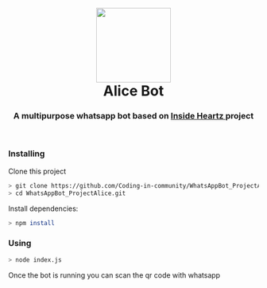 <h1 align="center">
  <br>
      <a href="https://github.com/fdciabdul/InsideHeartz-WhatsApp-Bot"><img src="https://www.dropbox.com/s/9h3gdgq2ud2q114/circle-cropped.png?raw=1" width="150" height=150"></a>
  <br>
    Alice Bot
  <br>
</h1>

<h3 align=center>A multipurpose whatsapp bot based on <a href="https://github.com/fdciabdul/InsideHeartz-WhatsApp-Bot"> Inside Heartz </a> project</h3>

<br>

### Installing

Clone this project

```bash
> git clone https://github.com/Coding-in-community/WhatsAppBot_ProjectAlice.git
> cd WhatsAppBot_ProjectAlice.git
```

Install dependencies:

```bash
> npm install
```

### Using

```bash
> node index.js
```

Once the bot is running you can scan the qr code with whatsapp
